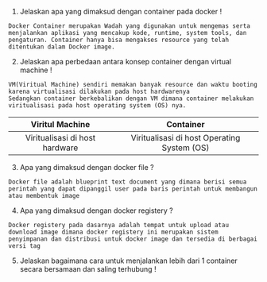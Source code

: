 1. Jelaskan apa yang dimaksud dengan container pada docker !

```
Docker Container merupakan Wadah yang digunakan untuk mengemas serta menjalankan aplikasi yang mencakup kode, runtime, system tools, dan pengaturan. Container hanya bisa mengakses resource yang telah ditentukan dalam Docker image.
```
2. Jelaskan apa perbedaan antara konsep container dengan virtual machine !

```
VM(Viritual Machine) sendiri memakan banyak resource dan waktu booting karena virtualisasi dilakukan pada host hardwarenya
Sedangkan container berkebalikan dengan VM dimana container melakukan viritualisasi pada host operating system (OS) nya.
```

| Viritul Machine     | Container |
|:----:| :----:|
| Viritualisasi di host hardware | Viritualisasi di host Operating System (OS)|

3. Apa yang dimaksud dengan docker file ?
```
Docker file adalah blueprint text document yang dimana berisi semua perintah yang dapat dipanggil user pada baris perintah untuk membangun atau membentuk image
```
4. Apa yang dimaksud dengan docker registery ?
```
Docker registery pada dasarnya adalah tempat untuk upload atau download image dimana docker registery ini merupakan sistem penyimpanan dan distribusi untuk docker image dan tersedia di berbagai versi tag
```
5. Jelaskan bagaimana cara untuk menjalankan lebih dari 1 container secara bersamaan dan saling terhubung !